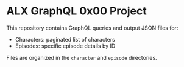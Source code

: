 # ALX GraphQL 0x00 Project

This repository contains GraphQL queries and output JSON files for:

- Characters: paginated list of characters
- Episodes: specific episode details by ID

Files are organized in the `character` and `episode` directories.

